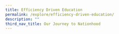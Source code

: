 ```yaml
---
title: Efficiency Driven Education
permalink: /explore/efficiency-driven-education/
description: ""
third_nav_title: Our Journey to Nationhood
---
```

